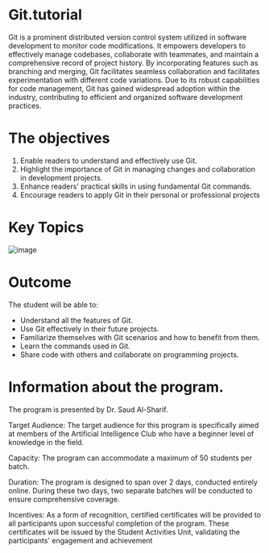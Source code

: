 # Git.tutorial
 Git is a prominent distributed version control system utilized in software development to monitor code modifications. It empowers developers to effectively manage codebases, collaborate with teammates, and maintain a comprehensive record of project history. By incorporating features such as branching and merging, Git facilitates seamless collaboration and facilitates experimentation with different code variations. Due to its robust capabilities for code management, Git has gained widespread adoption within the industry, contributing to efficient and organized software development practices.
 
# The objectives
1. Enable readers to understand and effectively use Git.
2. Highlight the importance of Git in managing changes and collaboration in development projects.
3. Enhance readers' practical skills in using fundamental Git commands.
4. Encourage readers to apply Git in their personal or professional projects

# Key Topics
![image](https://github.com/AiClub-UJ/Git.tutorial/assets/146866270/69891517-08b3-457b-8ff8-32a18cbb3060)


# Outcome
The student will be able to:
- Understand all the features of Git.
- Use Git effectively in their future projects.
- Familiarize themselves with Git scenarios and how to benefit from them.
- Learn the commands used in Git.
- Share code with others and collaborate on programming projects.

# Information about the program.
The program is presented by Dr. Saud Al-Sharif.

Target Audience: The target audience for this program is specifically aimed at members of the Artificial Intelligence Club who have a beginner level of knowledge in the field.

Capacity: The program can accommodate a maximum of 50 students per batch. 

Duration: The program is designed to span over 2 days, conducted entirely online. During these two days, two separate batches will be conducted to ensure comprehensive coverage.

Incentives: As a form of recognition, certified certificates will be provided to all participants upon successful completion of the program. These certificates will be issued by the Student Activities Unit, validating the participants' engagement and achievement
